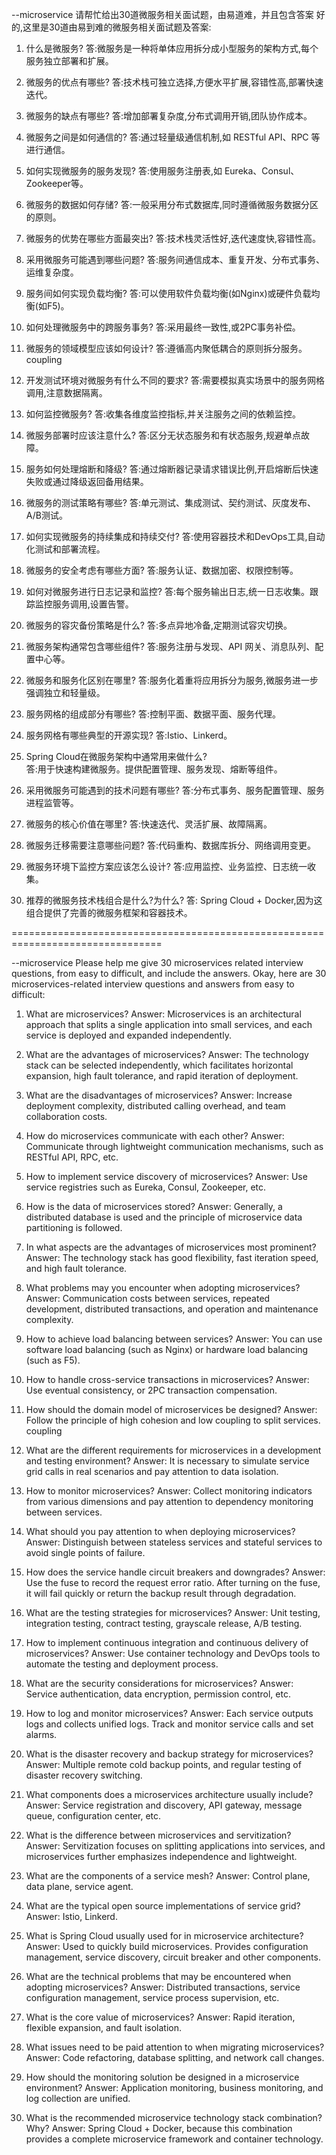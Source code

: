 --microservice
请帮忙给出30道微服务相关面试题，由易道难，并且包含答案
好的,这里是30道由易到难的微服务相关面试题及答案:

1. 什么是微服务?
   答:微服务是一种将单体应用拆分成小型服务的架构方式,每个服务独立部署和扩展。

2. 微服务的优点有哪些?
   答:技术栈可独立选择,方便水平扩展,容错性高,部署快速迭代。

3. 微服务的缺点有哪些?
   答:增加部署复杂度,分布式调用开销,团队协作成本。

4. 微服务之间是如何通信的?
   答:通过轻量级通信机制,如 RESTful API、RPC 等进行通信。

5. 如何实现微服务的服务发现?
   答:使用服务注册表,如 Eureka、Consul、Zookeeper等。

6. 微服务的数据如何存储?
   答:一般采用分布式数据库,同时遵循微服务数据分区的原则。

7. 微服务的优势在哪些方面最突出?
   答:技术栈灵活性好,迭代速度快,容错性高。

8. 采用微服务可能遇到哪些问题?
   答:服务间通信成本、重复开发、分布式事务、运维复杂度。

9. 服务间如何实现负载均衡?
   答:可以使用软件负载均衡(如Nginx)或硬件负载均衡(如F5)。

10. 如何处理微服务中的跨服务事务?
    答:采用最终一致性,或2PC事务补偿。

11. 微服务的领域模型应该如何设计?
    答:遵循高内聚低耦合的原则拆分服务。coupling

12. 开发测试环境对微服务有什么不同的要求?
    答:需要模拟真实场景中的服务网格调用,注意数据隔离。

13. 如何监控微服务?
    答:收集各维度监控指标,并关注服务之间的依赖监控。

14. 微服务部署时应该注意什么?
    答:区分无状态服务和有状态服务,规避单点故障。

15. 服务如何处理熔断和降级?
    答:通过熔断器记录请求错误比例,开启熔断后快速失败或通过降级返回备用结果。

16. 微服务的测试策略有哪些?
    答:单元测试、集成测试、契约测试、灰度发布、A/B测试。

17. 如何实现微服务的持续集成和持续交付?
    答:使用容器技术和DevOps工具,自动化测试和部署流程。

18. 微服务的安全考虑有哪些方面?
    答:服务认证、数据加密、权限控制等。

19. 如何对微服务进行日志记录和监控?
    答:每个服务输出日志,统一日志收集。跟踪监控服务调用,设置告警。

20. 微服务的容灾备份策略是什么?
    答:多点异地冷备,定期测试容灾切换。

21. 微服务架构通常包含哪些组件?
    答:服务注册与发现、API 网关、消息队列、配置中心等。

22. 微服务和服务化区别在哪里?
    答:服务化着重将应用拆分为服务,微服务进一步强调独立和轻量级。

23. 服务网格的组成部分有哪些?
    答:控制平面、数据平面、服务代理。

24. 服务网格有哪些典型的开源实现?
    答:Istio、Linkerd。

25. Spring Cloud在微服务架构中通常用来做什么?  
    答:用于快速构建微服务。提供配置管理、服务发现、熔断等组件。

26. 采用微服务可能遇到的技术问题有哪些?
    答:分布式事务、服务配置管理、服务进程监管等。

27. 微服务的核心价值在哪里?
    答:快速迭代、灵活扩展、故障隔离。

28. 微服务迁移需要注意哪些问题?
    答:代码重构、数据库拆分、网络调用变更。

29. 微服务环境下监控方案应该怎么设计?
    答:应用监控、业务监控、日志统一收集。

30. 推荐的微服务技术栈组合是什么?为什么?
    答: Spring Cloud + Docker,因为这组合提供了完善的微服务框架和容器技术。
    
================================================================================

--microservice
Please help me give 30 microservices related interview questions, from easy to difficult, and include the answers.
Okay, here are 30 microservices-related interview questions and answers from easy to difficult:

1. What are microservices?
   Answer: Microservices is an architectural approach that splits a single application into small services, and each service is deployed and expanded independently.

2. What are the advantages of microservices?
   Answer: The technology stack can be selected independently, which facilitates horizontal expansion, high fault tolerance, and rapid iteration of deployment.

3. What are the disadvantages of microservices?
   Answer: Increase deployment complexity, distributed calling overhead, and team collaboration costs.

4. How do microservices communicate with each other?
   Answer: Communicate through lightweight communication mechanisms, such as RESTful API, RPC, etc.

5. How to implement service discovery of microservices?
   Answer: Use service registries such as Eureka, Consul, Zookeeper, etc.

6. How is the data of microservices stored?
   Answer: Generally, a distributed database is used and the principle of microservice data partitioning is followed.

7. In what aspects are the advantages of microservices most prominent?
   Answer: The technology stack has good flexibility, fast iteration speed, and high fault tolerance.

8. What problems may you encounter when adopting microservices?
   Answer: Communication costs between services, repeated development, distributed transactions, and operation and maintenance complexity.

9. How to achieve load balancing between services?
   Answer: You can use software load balancing (such as Nginx) or hardware load balancing (such as F5).

10. How to handle cross-service transactions in microservices?
    Answer: Use eventual consistency, or 2PC transaction compensation.

11. How should the domain model of microservices be designed?
    Answer: Follow the principle of high cohesion and low coupling to split services. coupling

12. What are the different requirements for microservices in a development and testing environment?
    Answer: It is necessary to simulate service grid calls in real scenarios and pay attention to data isolation.

13. How to monitor microservices?
    Answer: Collect monitoring indicators from various dimensions and pay attention to dependency monitoring between services.

14. What should you pay attention to when deploying microservices?
    Answer: Distinguish between stateless services and stateful services to avoid single points of failure.

15. How does the service handle circuit breakers and downgrades?
    Answer: Use the fuse to record the request error ratio. After turning on the fuse, it will fail quickly or return the backup result through degradation.

16. What are the testing strategies for microservices?
    Answer: Unit testing, integration testing, contract testing, grayscale release, A/B testing.

17. How to implement continuous integration and continuous delivery of microservices?
    Answer: Use container technology and DevOps tools to automate the testing and deployment process.

18. What are the security considerations for microservices?
    Answer: Service authentication, data encryption, permission control, etc.

19. How to log and monitor microservices?
    Answer: Each service outputs logs and collects unified logs. Track and monitor service calls and set alarms.

20. What is the disaster recovery and backup strategy for microservices?
    Answer: Multiple remote cold backup points, and regular testing of disaster recovery switching.

21. What components does a microservices architecture usually include?
    Answer: Service registration and discovery, API gateway, message queue, configuration center, etc.

22. What is the difference between microservices and servitization?
    Answer: Servitization focuses on splitting applications into services, and microservices further emphasizes independence and lightweight.

23. What are the components of a service mesh?
    Answer: Control plane, data plane, service agent.

24. What are the typical open source implementations of service grid?
    Answer: Istio, Linkerd.

25. What is Spring Cloud usually used for in microservice architecture?
    Answer: Used to quickly build microservices. Provides configuration management, service discovery, circuit breaker and other components.

26. What are the technical problems that may be encountered when adopting microservices?
    Answer: Distributed transactions, service configuration management, service process supervision, etc.

27. What is the core value of microservices?
    Answer: Rapid iteration, flexible expansion, and fault isolation.

28. What issues need to be paid attention to when migrating microservices?
    Answer: Code refactoring, database splitting, and network call changes.

29. How should the monitoring solution be designed in a microservice environment?
    Answer: Application monitoring, business monitoring, and log collection are unified.

30. What is the recommended microservice technology stack combination? Why?
    Answer: Spring Cloud + Docker, because this combination provides a complete microservice framework and container technology.